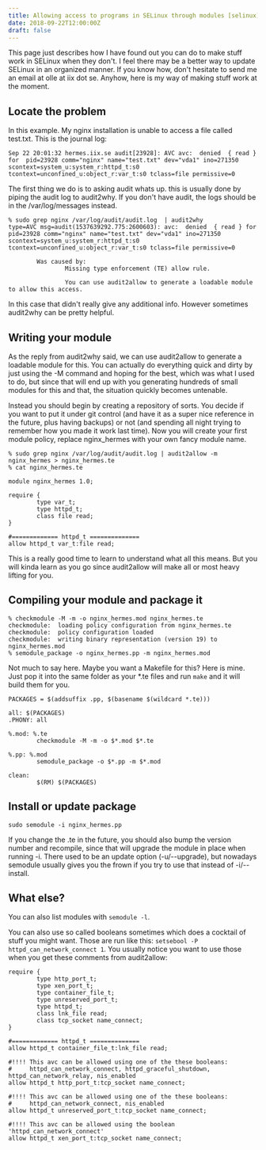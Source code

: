 ```yaml
---
title: Allowing access to programs in SELinux through modules [selinux]
date: 2018-09-22T12:00:00Z
draft: false
---
```

This page just describes how I have found out you can do to make stuff work in SELinux when they don't. I feel there may be a better way to update SELinux in an organized manner. If you know how, don't hesitate to send me an email at olle at iix dot se. Anyhow, here is my way of making stuff work at the moment.

## Locate the problem
In this example. My nginx installation is unable to access a file called test.txt. This is the journal log:
```
Sep 22 20:01:32 hermes.iix.se audit[23928]: AVC avc:  denied  { read } for  pid=23928 comm="nginx" name="test.txt" dev="vda1" ino=271350 scontext=system_u:system_r:httpd_t:s0 tcontext=unconfined_u:object_r:var_t:s0 tclass=file permissive=0
```

The first thing we do is to asking audit whats up. this is usually done by piping the audit log to audit2why. If you don't have audit, the logs should be in the /var/log/messages instead.

```
% sudo grep nginx /var/log/audit/audit.log  | audit2why
type=AVC msg=audit(1537639292.775:2600603): avc:  denied  { read } for  pid=23928 comm="nginx" name="test.txt" dev="vda1" ino=271350 scontext=system_u:system_r:httpd_t:s0 tcontext=unconfined_u:object_r:var_t:s0 tclass=file permissive=0

        Was caused by:
                Missing type enforcement (TE) allow rule.

                You can use audit2allow to generate a loadable module to allow this access.
```

In this case that didn't really give any additional info. However sometimes audit2why can be pretty helpful.

## Writing your module
As the reply from audit2why said, we can use audit2allow to generate a loadable module for this. You can actually do everything quick and dirty by just using the -M command and hoping for the best, which was what I used to do, but since that will end up with you generating hundreds of small modules for this and that, the situation quickly becomes untenable.

Instead you should begin by creating a repository of sorts. You decide if you want to put it under git control (and have it as a super nice reference in the future, plus having backups) or not (and spending all night trying to remember how you made it work last time). Now you will create your first module policy, replace nginx_hermes with your own fancy module name.

```
% sudo grep nginx /var/log/audit/audit.log | audit2allow -m nginx_hermes > nginx_hermes.te
% cat nginx_hermes.te

module nginx_hermes 1.0;

require {
        type var_t;
        type httpd_t;
        class file read;
}

#============= httpd_t ==============
allow httpd_t var_t:file read;
```

This is a really good time to learn to understand what all this means. But you will kinda learn as you go since audit2allow will make all or most heavy lifting for you.

## Compiling your module and package it
```
% checkmodule -M -m -o nginx_hermes.mod nginx_hermes.te
checkmodule:  loading policy configuration from nginx_hermes.te
checkmodule:  policy configuration loaded
checkmodule:  writing binary representation (version 19) to nginx_hermes.mod
% semodule_package -o nginx_hermes.pp -m nginx_hermes.mod
```

Not much to say here. Maybe you want a Makefile for this? Here is mine. Just pop it into the same folder as your *.te files and run `make` and it will build them for you.
```
PACKAGES = $(addsuffix .pp, $(basename $(wildcard *.te)))

all: $(PACKAGES)
.PHONY: all

%.mod: %.te
        checkmodule -M -m -o $*.mod $*.te

%.pp: %.mod
        semodule_package -o $*.pp -m $*.mod

clean:
        $(RM) $(PACKAGES)
```

## Install or update package
```
sudo semodule -i nginx_hermes.pp
```

If you change the .te in the future, you should also bump the version number and recompile, since that will upgrade the module in place when running -i. There used to be an update option (-u/--upgrade), but nowadays semodule usually gives you the frown if you try to use that instead of -i/--install. 

## What else?

You can also list modules with `semodule -l`.  

You can also use so called booleans sometimes which does a cocktail of stuff you might want. Those are run like this: `setsebool -P httpd_can_network_connect 1`. You usually notice you want to use those when you get these comments from audit2allow:

```
require {
        type http_port_t;
        type xen_port_t;
        type container_file_t;
        type unreserved_port_t;
        type httpd_t;
        class lnk_file read;
        class tcp_socket name_connect;
}

#============= httpd_t ==============
allow httpd_t container_file_t:lnk_file read;

#!!!! This avc can be allowed using one of the these booleans:
#     httpd_can_network_connect, httpd_graceful_shutdown, httpd_can_network_relay, nis_enabled
allow httpd_t http_port_t:tcp_socket name_connect;

#!!!! This avc can be allowed using one of the these booleans:
#     httpd_can_network_connect, nis_enabled
allow httpd_t unreserved_port_t:tcp_socket name_connect;

#!!!! This avc can be allowed using the boolean 'httpd_can_network_connect'
allow httpd_t xen_port_t:tcp_socket name_connect;
```


